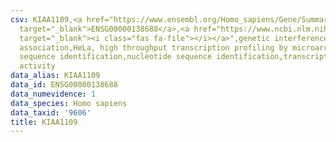 ```yaml
---
csv: KIAA1109,<a href="https://www.ensembl.org/Homo_sapiens/Gene/Summary?db=core;g=ENSG00000138688"
  target="_blank">ENSG00000138688</a>,<a href="https://www.ncbi.nlm.nih.gov/pubmed/17216044"
  target="_blank"><i class="fas fa-file"></i></a>",genetic interference,functional
  association,HeLa, high throughput transcription profiling by microarray,nucleotide
  sequence identification,nucleotide sequence identification,transcriptional regulation,down-regulates
  activity
data_alias: KIAA1109
data_id: ENSG00000138688
data_numevidence: 1
data_species: Homo sapiens
data_taxid: '9606'
title: KIAA1109
---
```


